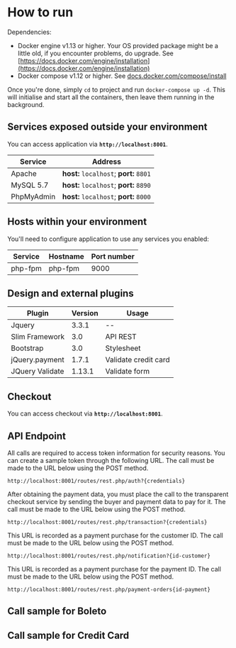 # How to run #

Dependencies:

  * Docker engine v1.13 or higher. Your OS provided package might be a little old, if you encounter problems, do upgrade. See [https://docs.docker.com/engine/installation](https://docs.docker.com/engine/installation)
  * Docker compose v1.12 or higher. See [docs.docker.com/compose/install](https://docs.docker.com/compose/install/)

Once you're done, simply `cd` to project and run `docker-compose up -d`. This will initialise and start all the containers, then leave them running in the background.

## Services exposed outside your environment ##

You can access application via **`http://localhost:8001`**.

Service|Address
------|---------
Apache|**host:** `localhost`; **port:** `8801`
MySQL 5.7|**host:** `localhost`; **port:** `8890`
PhpMyAdmin|**host:** `localhost`; **port:** `8000`

## Hosts within your environment ##

You'll need to configure application to use any services you enabled:

Service|Hostname|Port number
------|---------|-----------
php-fpm|php-fpm|9000

## Design and external plugins ##
Plugin|Version|Usage
------|---------|---------
Jquery|3.3.1|--
Slim Framework|3.0|API REST
Bootstrap|3.0|Stylesheet
jQuery.payment|1.7.1|Validate credit card
JQuery Validate|1.13.1|Validate form

## Checkout ##
You can access checkout via **`http://localhost:8001`**.

## API Endpoint ##
All calls are required to access token information for security reasons. You can create a sample token through the following URL. The call must be made to the URL below using the POST method.  
```
http://localhost:8001/routes/rest.php/auth?{credentials}
```

After obtaining the payment data, you must place the call to the transparent checkout service by sending the buyer and payment data to pay for it. The call must be made to the URL below using the POST method.  
```
http://localhost:8001/routes/rest.php/transaction?{credentials}
```
This URL is recorded as a payment purchase for the customer ID. The call must be made to the URL below using the POST method.  
```
http://localhost:8001/routes/rest.php/notification?{id-customer}
```
This URL is recorded as a payment purchase for the payment ID. The call must be made to the URL below using the POST method.  
```
http://localhost:8001/routes/rest.php/payment-orders{id-payment}
```

## Call sample for Boleto ##

## Call sample for Credit Card ##
